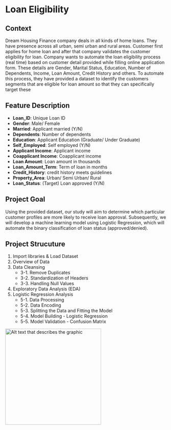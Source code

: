 # Loan Eligibility

## Context

Dream Housing Finance company deals in all kinds of home loans. They have presence across all urban, semi urban and rural areas. Customer first applies for home loan and after that company validates the customer eligibility for loan.
Company wants to automate the loan eligibility process (real time) based on customer detail provided while filling online application form. These details are Gender, Marital Status, Education, Number of Dependents, Income, Loan Amount, Credit History and others. To automate this process, they have provided a dataset to identify the customers segments that are eligible for loan amount so that they can specifically target these 



## Feature Description

- **Loan_ID**:	Unique Loan ID
- **Gender**:	Male/ Female
- **Married**:	Applicant married (Y/N)
- **Dependents**:	Number of dependents
- **Education**:	Applicant Education (Graduate/ Under Graduate)
- **Self_Employed**:	Self employed (Y/N)
- **Applicant Income**:	Applicant income
- **Coapplicant Income**:	Coapplicant income
- **Loan Amount**:	Loan amount in thousands
- **Loan_Amount_Term**:	Term of loan in months
- **Credit_History**:	credit history meets guidelines
- **Property_Area**:	Urban/ Semi Urban/ Rural
- **Loan_Status**:	(Target) Loan approved (Y/N)


## Project Goal
Using the provided dataset, our study will aim to determine which particular customer profiles are more likely to receive loan approval. Subsequently, we will develop a machine learning model using Logistic Regression, which will automate the binary classification of loan status (approved/denied).

## Project Strucuture
1. Import libraries & Load Dataset
2. Overview of Data
3. Data Cleansing
    - 3-1. Remove Duplicates
    - 3-2. Standardization of Headers
    - 3-3. Handling Null Values
4. Exploratory Data Analysis (EDA)
5. Logistic Regression Analysis
    - 5-1. Data Processing
    - 5-2. Data Encoding
    - 5-3. Splitting the Data and Fitting the Model
    - 5-4. Model Building - Logistic Regression
    - 5-5. Model Validation - Confusion Matrix



<img src="images/1.jpg" width = 300 alt="Alt text that describes the graphic" title="Title text" />


